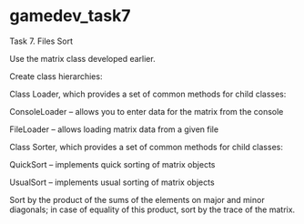 # gamedev_task7

Task 7. Files Sort


Use the matrix class developed earlier.

Create class hierarchies:

Class Loader, which provides a set of common methods for child classes:

ConsoleLoader – allows you to enter data for the matrix from the console

FileLoader – allows loading matrix data from a given file

Class Sorter, which provides a set of common methods for child classes:

QuickSort – implements quick sorting of matrix objects

UsualSort – implements usual sorting of matrix objects

Sort by the product of the sums of the elements on major and minor diagonals; in case of equality of this product, sort by the trace of the matrix.

